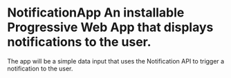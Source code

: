 # NotificationApp An installable Progressive Web App that displays notifications to the user. 
The app will be a simple data input that uses the Notification API to trigger a notification to the user.
